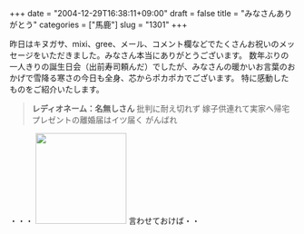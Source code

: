 +++
date = "2004-12-29T16:38:11+09:00"
draft = false
title = "みなさんありがとう"
categories = ["馬鹿"]
slug = "1301"
+++

昨日はキヌガサ、mixi、gree、メール、コメント欄などでたくさんお祝いのメッセージをいただきました。みなさん本当にありがとうございます。
数年ぶりの一人きりの誕生日会（出前寿司頼んだ）でしたが、みなさんの暖かいお言葉のおかげで雪降る寒さの今日も全身、芯からポカポカでございます。
特に感動したものをご紹介いたします。
<blockquote><b>レディオネーム：名無しさん</b>
批判に耐え切れず
嫁子供連れて実家へ帰宅
プレゼントの離婚届はイツ届く
がんばれ</blockquote>
・・・
<img src="http://ieiriblog.jugem.jp/?image=4098" width="160"  alt="" class="pict" />
言わせておけば・・
